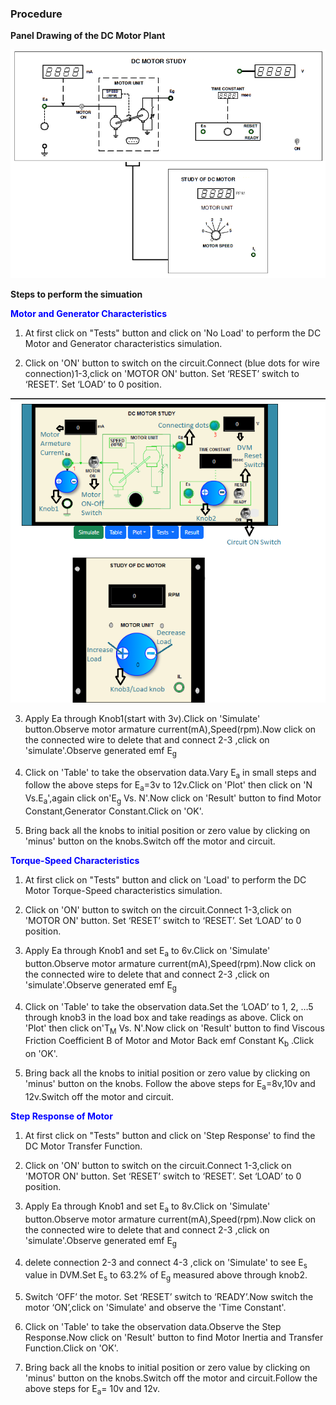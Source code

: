 ### Procedure
				
**Panel Drawing of the DC Motor Plant**
<div align="center">
<img class="img-fluid"  src="./images/dcpanel.png" alt=""><br>           
</div>


**Steps to perform the simuation**

<b style="color:blue">Motor and Generator Characteristics</b>

1. At first click on "Tests" button and click on 'No Load' to perform the DC Motor and Generator characteristics simulation.
  
2. Click on 'ON' button to switch on the circuit.Connect (blue dots for wire connection)1-3,click on 'MOTOR ON' button. Set ‘RESET’ switch to ‘RESET’. Set ‘LOAD’ to 0 position.
					 
<div align="center">
<img class="img-fluid"  src="./images/ps1.png" alt=""><br>           
</div>					 
					 
3. Apply Ea through Knob1(start with 3v).Click on 'Simulate' button.Observe motor armature current(mA),Speed(rpm).Now click on the connected wire to delete that and connect 2-3 ,click on 'simulate'.Observe generated emf E<sub>g</sub>

4. Click on 'Table' to take the observation data.Vary E<sub>a</sub> in small steps and follow the above steps for E<sub>a</sub>=3v to 12v.Click on 'Plot' then click on 'N Vs.E<sub>a</sub>',again click on'E<sub>g</sub> Vs. N'.Now click on 'Result' button to find Motor Constant,Generator Constant.Click on 'OK'.

5. Bring back all the knobs to initial position or zero value by clicking on 'minus' button on the knobs.Switch off the motor and circuit.						  
  
<b style="color:blue">Torque-Speed Characteristics</b>

1. At first click on "Tests" button and click on 'Load' to perform the DC Motor Torque-Speed characteristics simulation.
  
2. Click on 'ON' button to switch on the circuit.Connect 1-3,click on 'MOTOR ON' button. Set ‘RESET’ switch to ‘RESET’. Set ‘LOAD’ to 0 position. 
					 
3. Apply Ea through Knob1 and set E<sub>a</sub> to 6v.Click on 'Simulate' button.Observe motor armature current(mA),Speed(rpm).Now click on the connected wire to delete that and connect 2-3 ,click on 'simulate'.Observe generated emf E<sub>g</sub>

4. Click on 'Table' to take the observation data.Set the ‘LOAD’ to 1, 2, …5 through knob3 in the load box and take readings as above. Click on 'Plot' then click on'T<sub>M</sub> Vs. N'.Now click on 'Result' button to find Viscous Friction Coefficient B of Motor and Motor Back emf Constant K<sub>b</sub> .Click on 'OK'.

5. Bring back all the knobs to initial position or zero value by clicking on 'minus' button on the knobs.
Follow the above steps for E<sub>a</sub>=8v,10v and 12v.Switch off the motor and circuit. 
					
<b style="color:blue">Step Response of Motor</b>

1. At first click on "Tests" button and click on 'Step Response' to find the DC Motor Transfer Function.
  
2. Click on 'ON' button to switch on the circuit.Connect 1-3,click on 'MOTOR ON' button. Set ‘RESET’ switch to ‘RESET’. Set ‘LOAD’ to 0 position. 

3. Apply Ea through Knob1 and set E<sub>a</sub> to 8v.Click on 'Simulate' button.Observe motor armature current(mA),Speed(rpm).Now click on the connected wire to delete that and connect 2-3 ,click on 'simulate'.Observe generated emf E<sub>g</sub>
						
4. delete connection 2-3 and connect 4-3 ,click on 'Simulate' to see	E<sub>s</sub> value in DVM.Set E<sub>s</sub> to 63.2% of E<sub>g</sub> measured above through knob2.</sub>
						
5. Switch ‘OFF’ the motor. Set ‘RESET’ switch to ‘READY’.Now switch the motor ‘ON’,click on 'Simulate' and observe the 'Time Constant'.
					
6. Click on 'Table' to take the observation data.Observe the Step Response.Now click on 'Result' button to
find Motor Inertia and Transfer Function.Click on 'OK'. 

7. Bring back all the knobs to initial position or zero value by clicking on 'minus' button on the knobs.Switch off the motor and circuit.Follow the above steps for E<sub>a</sub>= 10v and 12v.